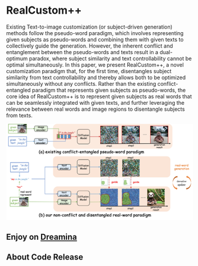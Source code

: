 # RealCustom++

Existing Text-to-image customization (or subject-driven generation) methods follow the pseudo-word paradigm, 
which involves representing given subjects as pseudo-words and combining them with given texts to collectively guide the generation.
However, the inherent conflict and entanglement between the pseudo-words and texts result in a dual-optimum paradox, where subject similarity and text controllability cannot be optimal simultaneously.
In this paper, we present RealCustom++, a novel customization paradigm that, for the first time, disentangles subject similarity from text controllability and thereby allows both to be optimized simultaneously without any conflicts.
Rather than the existing conflict-entangled paradigm that represents given subjects as pseudo-words, the core idea of RealCustom++ is to represent given subjects as real words that can be seamlessly integrated with given texts, 
and further leveraging the relevance between real words and image regions to disentangle subjects from texts. 

![motivation](assets/motivation.jpg)

## Enjoy on [Dreamina](https://jimeng.jianying.com/ai-tool/home)

## About Code Release